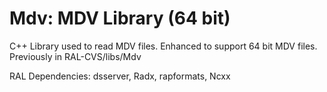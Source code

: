 # Mdv: MDV Library (64 bit)

C++ Library used to read MDV files.
Enhanced to support 64 bit MDV files.
Previously in RAL-CVS/libs/Mdv

RAL Dependencies: dsserver, Radx, rapformats, Ncxx
